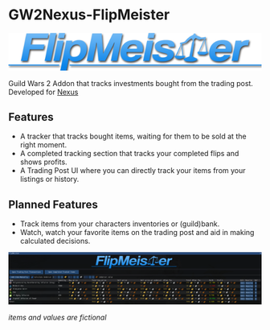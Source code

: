 # GW2Nexus-FlipMeister
![Logo](./assets/FlipMeisterLogo.png)

Guild Wars 2 Addon that tracks investments bought from the trading post. Developed for [Nexus](https://raidcore.gg/Nexus)

## Features
- A tracker that tracks bought items, waiting for them to be sold at the right moment.
- A completed tracking section that tracks your completed flips and shows profits.
- A Trading Post UI where you can directly track your items from your listings or history.

## Planned Features
- Track items from your characters inventories or (guild)bank.
- Watch, watch your favorite items on the trading post and aid in making calculated decisions.

![Preview](./preview.png)

_items and values are fictional_
